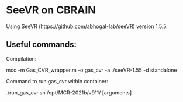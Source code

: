 # SeeVR on CBRAIN

Using SeeVR (https://github.com/abhogal-lab/seeVR) version 1.5.5.

## Useful commands:

Compilation:

mcc -m Gas_CVR_wrapper.m -o gas_cvr -a ./seeVR-1.55 -d standalone

Command to run gas_cvr within container:

./run_gas_cvr.sh /opt/MCR-2021b/v911/ \[arguments\]

